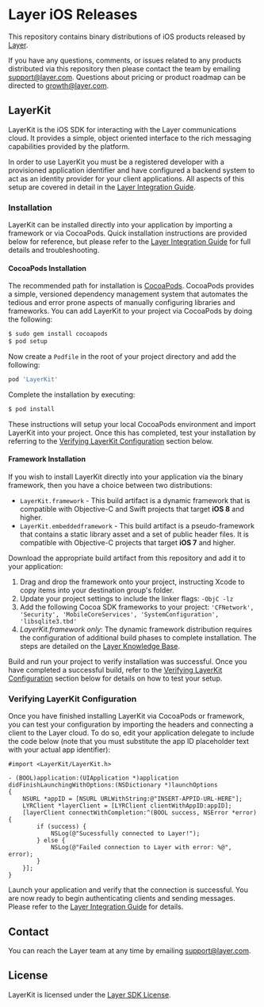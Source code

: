 # Layer iOS Releases

This repository contains binary distributions of iOS products released by [Layer](http://layer.com).

If you have any questions, comments, or issues related to any products distributed via this repository then please contact the team by emailing [support@layer.com](mailto:support@layer.com). Questions about pricing or product roadmap can be directed to [growth@layer.com](mailto:growth@layer.com).

## LayerKit

LayerKit is the iOS SDK for interacting with the Layer communications cloud. It provides a simple, object oriented interface to the rich messaging capabilities provided by the platform.

In order to use LayerKit you must be a registered developer with a provisioned application identifier and have configured a backend system to act as an identity provider for your client applications. All aspects of this setup are covered in detail in the [Layer Integration Guide](https://preview.layer.com/docs/integration).

### Installation

LayerKit can be installed directly into your application by importing a framework or via CocoaPods. Quick installation instructions are provided below for reference, but please refer to the [Layer Integration Guide](https://preview.layer.com/docs/integration) for full details and troubleshooting.

#### CocoaPods Installation

The recommended path for installation is [CocoaPods](http://cocoapods.org/). CocoaPods provides a simple, versioned dependency management system that automates the tedious and error prone aspects of manually configuring libraries and frameworks. You can add LayerKit to your project via CocoaPods by doing the following:

```sh
$ sudo gem install cocoapods
$ pod setup
```

Now create a `Podfile` in the root of your project directory and add the following:

```ruby
pod 'LayerKit'
```

Complete the installation by executing:

```sh
$ pod install
```

These instructions will setup your local CocoaPods environment and import LayerKit into your project. Once this has completed, test your installation by referring to the [Verifying LayerKit Configuration](#verifying-layerkit-configuration) section below.

#### Framework Installation

If you wish to install LayerKit directly into your application via the binary framework, then you have a choice between two distributions:

* `LayerKit.framework` - This build artifact is a dynamic framework that is compatible with Objective-C and Swift projects that target **iOS 8** and higher.
* `LayerKit.embeddedframework` - This build artifact is a pseudo-framework that contains a static library asset and a set of public header files. It is compatible with Objective-C projects that target **iOS 7** and higher.

Download the appropriate build artifact from this repository and add it to your application:

1. Drag and drop the framework onto your project, instructing Xcode to copy items into your destination group's folder.
2. Update your project settings to include the linker flags: `-ObjC -lz`
3. Add the following Cocoa SDK frameworks to your project: `'CFNetwork', 'Security', 'MobileCoreServices', 'SystemConfiguration', 'libsqlite3.tbd'`
4. *LayerKit.framework only*: The dynamic framework distribution requires the configuration of additional build phases to complete installation. The steps are detailed on the [Layer Knowledge Base](https://support.layer.com/hc/en-us/articles/204256740-Can-I-use-LayerKit-without-CocoaPods-).

Build and run your project to verify installation was successful. Once you have completed a successful build, refer to the [Verifying LayerKit Configuration](#verifying-layerkit-configuration) section below for details on how to test your setup.

### Verifying LayerKit Configuration

Once you have finished installing LayerKit via CocoaPods or framework, you can test your configuration by importing the headers and connecting a client to the Layer cloud. To do so, edit your application delegate to include the code below (note that you must substitute the app ID placeholder text with your actual app identifier):

```objc
#import <LayerKit/LayerKit.h>

- (BOOL)application:(UIApplication *)application didFinishLaunchingWithOptions:(NSDictionary *)launchOptions
{
	NSURL *appID = [NSURL URLWithString:@"INSERT-APPID-URL-HERE"];
	LYRClient *layerClient = [LYRClient clientWithAppID:appID];
	[layerClient connectWithCompletion:^(BOOL success, NSError *error) {
		if (success) {
			NSLog(@"Sucessfully connected to Layer!");
		} else {
			NSLog(@"Failed connection to Layer with error: %@", error);
		}
	}];
}
```

Launch your application and verify that the connection is successful. You are now ready to begin authenticating clients and sending messages. Please refer to the [Layer Integration Guide](https://developer.layer.com/docs/guide) for details.

## Contact

You can reach the Layer team at any time by emailing [support@layer.com](mailto:support@layer.com).

## License

LayerKit is licensed under the [Layer SDK License](https://github.com/layerhq/releases-ios/LICENSE.md).

